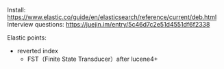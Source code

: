 Install: https://www.elastic.co/guide/en/elasticsearch/reference/current/deb.html  
Interview questions: https://juejin.im/entry/5c46d7c2e51d4551df6f2338

Elastic points:
- reverted index
  - FST（Finite State Transducer）after lucene4+
